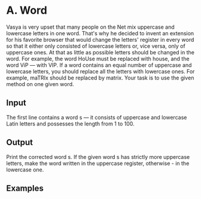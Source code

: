 # A. Word

Vasya is very upset that many people on the Net mix uppercase and lowercase letters in one word. That's why he decided to invent an extension for his favorite browser that would change the letters' register in every word so that it either only consisted of lowercase letters or, vice versa, only of uppercase ones. At that as little as possible letters should be changed in the word. For example, the word HoUse must be replaced with house, and the word ViP — with VIP. If a word contains an equal number of uppercase and lowercase letters, you should replace all the letters with lowercase ones. For example, maTRIx should be replaced by matrix. Your task is to use the given method on one given word.

## Input
The first line contains a word s — it consists of uppercase and lowercase Latin letters and possesses the length from 1 to 100.

## Output
Print the corrected word s. If the given word s has strictly more uppercase letters, make the word written in the uppercase register, otherwise - in the lowercase one.

## Examples

